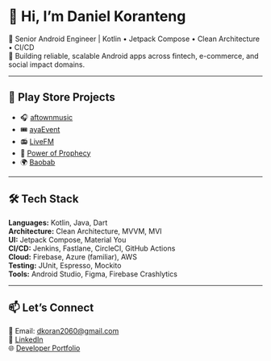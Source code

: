 # 👋 Hi, I’m Daniel Koranteng

🚀 Senior Android Engineer | Kotlin • Jetpack Compose • Clean Architecture • CI/CD  
🎯 Building reliable, scalable Android apps across fintech, e-commerce, and social impact domains.

---

## 📱 Play Store Projects
- 🎧 [aftownmusic](https://play.google.com/store/apps/details?id=technationgh.com.aftownmusic)
- 🎟️ [ayaEvent](https://play.google.com/store/apps/details?id=com.ayatickets.attendee)
- 📻 [LiveFM](https://play.google.com/store/apps/details?id=cm.livefm)
- 🙏 [Power of Prophecy](https://play.google.com/store/apps/details?id=com.myprophecynow)
- 🌍 [Baobab](https://play.google.com/store/apps/details?id=com.technationgh.baobab)

---

## 🛠 Tech Stack
**Languages:** Kotlin, Java, Dart  
**Architecture:** Clean Architecture, MVVM, MVI  
**UI:** Jetpack Compose, Material You  
**CI/CD:** Jenkins, Fastlane, CircleCI, GitHub Actions  
**Cloud:** Firebase, Azure (familiar), AWS  
**Testing:** JUnit, Espresso, Mockito  
**Tools:** Android Studio, Figma, Firebase Crashlytics

---

## 📫 Let’s Connect
📧 Email: dkoran2060@gmail.com  
🔗 [LinkedIn](https://linkedin.com/in/dkoran)  
🌐 [Developer Portfolio](https://dkoran.github.io/)
